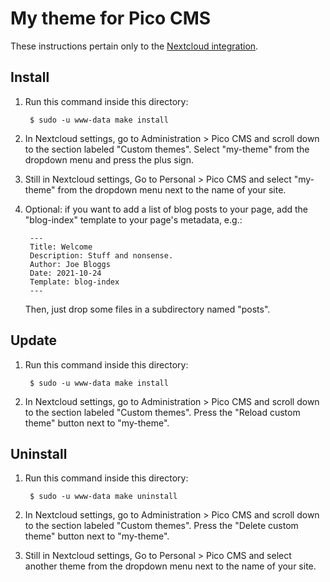 # My theme for Pico CMS

These instructions pertain only to the
[Nextcloud integration](https://github.com/nextcloud/cms_pico).

## Install

1. Run this command inside this directory:

        $ sudo -u www-data make install

2. In Nextcloud settings, go to Administration > Pico CMS and scroll down to the section labeled
   "Custom themes". Select "my-theme" from the dropdown menu and press the plus sign.

3. Still in Nextcloud settings, Go to Personal > Pico CMS and select "my-theme" from the dropdown
   menu next to the name of your site.

4. Optional: if you want to add a list of blog posts to your page, add the "blog-index" template to
   your page's metadata, e.g.:

        ---
        Title: Welcome
        Description: Stuff and nonsense.
        Author: Joe Bloggs
        Date: 2021-10-24
        Template: blog-index
        ---

   Then, just drop some files in a subdirectory named "posts".

## Update

1. Run this command inside this directory:

        $ sudo -u www-data make install

2. In Nextcloud settings, go to Administration > Pico CMS and scroll down to the section labeled
   "Custom themes". Press the "Reload custom theme" button next to "my-theme".

## Uninstall

1. Run this command inside this directory:

        $ sudo -u www-data make uninstall

2. In Nextcloud settings, go to Administration > Pico CMS and scroll down to the section labeled
   "Custom themes". Press the "Delete custom theme" button next to "my-theme".

3. Still in Nextcloud settings, Go to Personal > Pico CMS and select another theme from the dropdown
   menu next to the name of your site.

